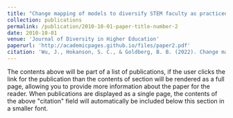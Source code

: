 ```yaml
---
title: "Change mapping of models to diversify STEM faculty as practiced by Alliances for Graduate Education and the Professoriate"
collection: publications
permalink: /publication/2010-10-01-paper-title-number-2
date: 2010-10-01
venue: 'Journal of Diversity in Higher Education'
paperurl: 'http://academicpages.github.io/files/paper2.pdf'
citation: 'Wu, J., Hokanson, S. C., & Goldberg, B. B. (2022). Change mapping of models to diversify STEM faculty as practiced by Alliances for Graduate Education and the Professoriate. Journal of Diversity in Higher Education. Advance online publication.'
---
```


The contents above will be part of a list of publications, if the user clicks the link for the publication than the contents of section will be rendered as a full page, allowing you to provide more information about the paper for the reader. When publications are displayed as a single page, the contents of the above "citation" field will automatically be included below this section in a smaller font.
